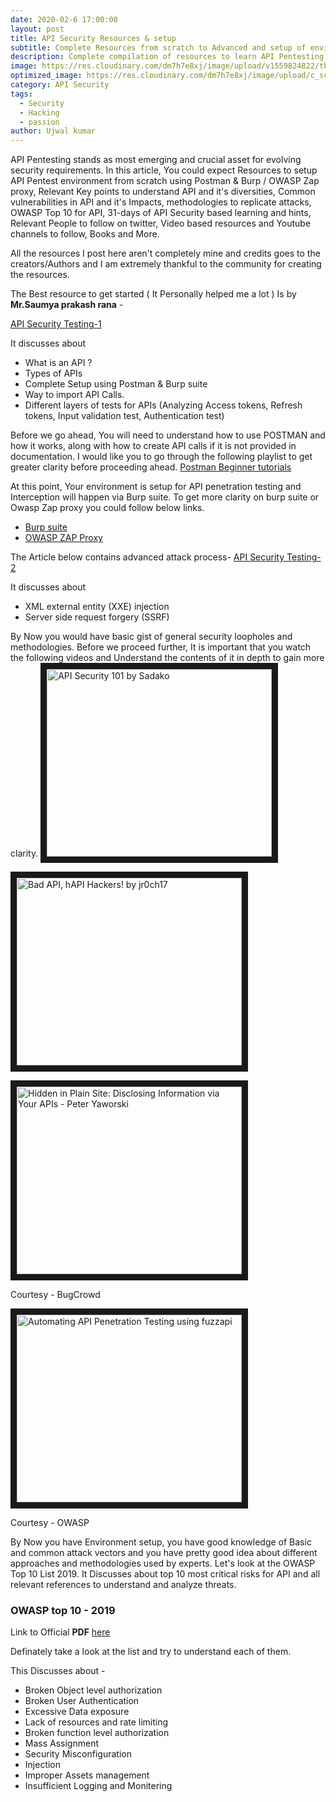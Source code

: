 ```yaml
---
date: 2020-02-6 17:00:00
layout: post
title: API Security Resources & setup
subtitle: Complete Resources from scratch to Advanced and setup of environment for Noobs.
description: Complete compilation of resources to learn API Pentesting, which consists of resources for absolute beginners to advanced levels.
image: https://res.cloudinary.com/dm7h7e8xj/image/upload/v1559824822/theme15_oqsl4z.jpg
optimized_image: https://res.cloudinary.com/dm7h7e8xj/image/upload/c_scale,w_380/v1559824822/theme15_oqsl4z.jpg
category: API Security
tags:
  - Security
  - Hacking
  - passion
author: Ujwal kumar
---
```


API Pentesting stands as most emerging and crucial asset for evolving security requirements. In this article, You could expect Resources to setup API Pentest environment from scratch using Postman & Burp / OWASP Zap proxy, Relevant Key points to understand API and it's diversities, Common vulnerabilities in API and it's Impacts, methodologies to replicate attacks, OWASP Top 10 for API, 31-days of API Security based learning and hints, Relevant People to follow on twitter, Video based resources and Youtube channels to follow, Books and More. 

All the resources I post here aren't completely mine and credits goes to the creators/Authors and I am extremely thankful to the community for creating the resources.

The Best resource to get started ( It Personally helped me a lot ) Is by **Mr.Saumya prakash rana** -

[API Security Testing-1 ](https://medium.com/datadriveninvestor/api-security-testing-part-1-b0fc38228b93)

It discusses about 
* What is an API ?
* Types of APIs
* Complete Setup using Postman & Burp suite
* Way to import API Calls.
* Different layers of tests for APIs (Analyzing Access tokens, Refresh tokens, Input validation test, Authentication test)

Before we go ahead, You will need to understand how to use POSTMAN and how it works, along with how to create API calls if it is not provided in documentation. I would like you to go through the following playlist to get greater clarity before proceeding ahead.
[Postman Beginner tutorials](https://www.youtube.com/playlist?list=PLhW3qG5bs-L-oT0GenwPLcJAPD_SiFK3C)

At this point, Your environment is setup for API penetration testing and Interception will happen via Burp suite. To get more clarity on burp suite or Owasp Zap proxy you could follow below links.
* [Burp suite](https://portswigger.net/burp/documentation/desktop/getting-started)
* [OWASP ZAP Proxy](https://www.zaproxy.org)

The Article below contains advanced attack process-
[API Security Testing-2 ](https://medium.com/@saumyaprakashrana_51250/api-security-testing-part-2-67ae9fb9c12)

It discusses about
* XML external entity (XXE) injection
* Server side request forgery (SSRF)

By Now you would have basic gist of general security loopholes and methodologies. Before we proceed further, It is important that you watch the following videos and Understand the contents of it in depth to gain more clarity.
<a href="http://www.youtube.com/watch?feature=player_embedded&v=ijalD2NkRFg
" target="_blank"><img src="http://img.youtube.com/vi/ijalD2NkRFg/0.jpg" 
alt="API Security 101 by Sadako" width="360" height="300" border="10" /></a>


<a href="http://www.youtube.com/watch?feature=player_embedded&v=UT7-ZVawdzA
" target="_blank"><img src="http://img.youtube.com/vi/UT7-ZVawdzA/0.jpg" 
alt="Bad API, hAPI Hackers! by jr0ch17" width="360" height="300" border="10" /></a>


<a href="http://www.youtube.com/watch?feature=player_embedded&v=jBi3a-dXsM8
" target="_blank"><img src="http://img.youtube.com/vi/jBi3a-dXsM8/0.jpg" 
alt="Hidden in Plain Site: Disclosing Information via Your APIs - Peter Yaworski" width="360" height="300" border="10" /></a>

Courtesy - BugCrowd

<a href="http://www.youtube.com/watch?feature=player_embedded&v=43G_nSTdxLk
" target="_blank"><img src="http://img.youtube.com/vi/43G_nSTdxLk/0.jpg" 
alt="Automating API Penetration Testing using fuzzapi" width="360" height="300" border="10" /></a>

Courtesy - OWASP

By Now you have Environment setup, you have good knowledge of Basic and common attack vectors and you have pretty good idea about different approaches and methodologies used by experts. Let's look at the OWASP Top 10 List 2019. It Discusses about top 10 most critical risks for API and all relevant references to understand and analyze threats. 

### OWASP top 10 - 2019

Link to Official **PDF** [here](https://github.com/OWASP/API-Security/blob/master/2019/en/dist/owasp-api-security-top-10.pdf?utm_content=111213411&utm_medium=social&utm_source=twitter&hss_channel=tw-1283572250)

Definately take a look at the list and try to understand each of them.

This Discusses about - 
* Broken Object level authorization
* Broken User Authentication
* Excessive Data exposure
* Lack of resources and rate limiting
* Broken function level authorization
* Mass Assignment
* Security Misconfiguration
* Injection
* Improper Assets management 
* Insufficient Logging and Monitering
